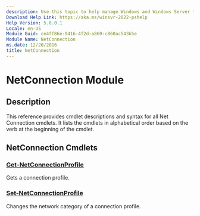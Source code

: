 ```yaml
---
description: Use this topic to help manage Windows and Windows Server technologies with Windows PowerShell.
Download Help Link: https://aka.ms/winsvr-2022-pshelp
Help Version: 5.0.0.1
Locale: en-US
Module Guid: ce4ff86e-9416-4f2d-a869-c860ac543b5e
Module Name: NetConnection
ms.date: 12/20/2016
title: NetConnection
---
```


# NetConnection Module

## Description

This reference provides cmdlet descriptions and syntax for all Net Connection cmdlets. It lists the
cmdlets in alphabetical order based on the verb at the beginning of the cmdlet.

## NetConnection Cmdlets

### [Get-NetConnectionProfile](./Get-NetConnectionProfile.md)
Gets a connection profile.

### [Set-NetConnectionProfile](./Set-NetConnectionProfile.md)
Changes the network category of a connection profile.


